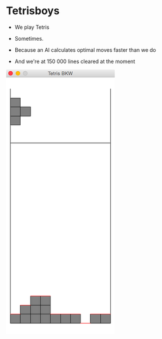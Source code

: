 # Tetrisboys

* We play Tetris
* Sometimes.

* Because an AI calculates optimal moves faster than we do
* And we're at 150 000 lines cleared at the moment

![Like that](https://github.com/quarbby/Tetrisboys/blob/straw/Tetris.png)
